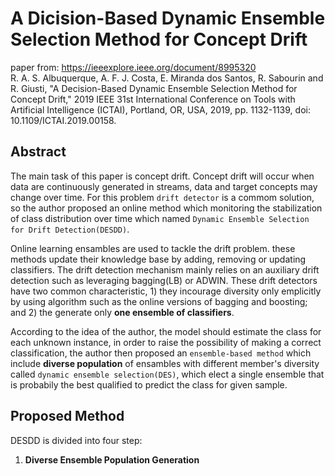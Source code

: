 # A Dicision-Based Dynamic Ensemble Selection Method for Concept Drift

paper from: https://ieeexplore.ieee.org/document/8995320  
R. A. S. Albuquerque, A. F. J. Costa, E. Miranda dos Santos, R. Sabourin and R. Giusti, "A Decision-Based Dynamic Ensemble Selection Method for Concept Drift," 2019 IEEE 31st International Conference on Tools with Artificial Intelligence (ICTAI), Portland, OR, USA, 2019, pp. 1132-1139, doi: 10.1109/ICTAI.2019.00158.

## Abstract
The main task of this paper is concept drift. Concept drift will occur when data are continuously generated in streams, data and target concepts may change over time. For this problem `drift detector` is a commom solution, so the author proposed an online method which monitoring the stabilization of class distribution over time which named `Dynamic Ensemble Selection for Drift Detection(DESDD)`.  

Online learning ensambles are used to tackle the drift problem. these methods update their knowledge base by adding, removing or updating classifiers. The drift detection mechanism mainly relies on an auxiliary drift detection such as leveraging bagging(LB) or ADWIN. These drift detectors have two common characteristic, 1) they incourage diversity only emplicitly by using algorithm such as the online versions of bagging and boosting; and 2) the generate only **one ensemble of classifiers**.  

According to the idea of the author, the model should estimate the class for each unknown instance, in order to raise the possibility of making a correct classification, the author then proposed an `ensemble-based method` which include **diverse population** of ensambles with different member's diversity called `dynamic ensemble selection(DES)`, which elect a single ensemble that is probabily the best qualified to predict the class for given sample.  

## Proposed Method
DESDD is divided into four step:  
1) **Diverse Ensemble Population Generation**
